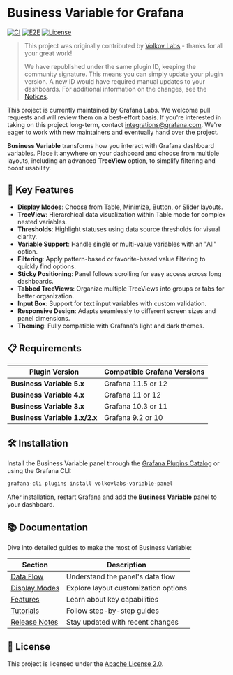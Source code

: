 # Business Variable for Grafana
[![CI](https://github.com/grafana/business-variable/actions/workflows/ci.yml/badge.svg)](https://github.com/grafana/business-variable/actions/workflows/ci.yml)
[![E2E](https://github.com/grafana/business-variable/actions/workflows/e2e.yml/badge.svg)](https://github.com/grafana/business-variable/actions/workflows/e2e.yml)
[![License](https://img.shields.io/github/license/grafana/business-variable)](https://github.com/grafana/business-variable/blob/main/LICENSE)

>This project was originally contributed by [Volkov Labs](https://github.com/volkovlabs/business-variable) - thanks for all your great work!
>
>We have republished under the same plugin ID, keeping the community signature. This means you can simply update your plugin version. A new ID would have required manual updates to your dashboards. For additional information on the changes, see the [Notices](https://github.com/grafana/business-variable/blob/main/NOTICES.md).

This project is currently maintained by Grafana Labs. We welcome pull requests and will review them on a best-effort basis. If you're interested in taking on this project long-term, contact [integrations@grafana.com](mailto:integrations@grafana.com). We're eager to work with new maintainers and eventually hand over the project.

**Business Variable** transforms how you interact with Grafana dashboard variables. Place it anywhere on your dashboard and choose from multiple layouts, including an advanced **TreeView** option, to simplify filtering and boost usability.

## 🚀 Key Features

- **Display Modes**: Choose from Table, Minimize, Button, or Slider layouts.
- **TreeView**: Hierarchical data visualization within Table mode for complex nested variables.
- **Thresholds**: Highlight statuses using data source thresholds for visual clarity.
- **Variable Support**: Handle single or multi-value variables with an "All" option.
- **Filtering**: Apply pattern-based or favorite-based value filtering to quickly find options.
- **Sticky Positioning**: Panel follows scrolling for easy access across long dashboards.
- **Tabbed TreeViews**: Organize multiple TreeViews into groups or tabs for better organization.
- **Input Box**: Support for text input variables with custom validation.
- **Responsive Design**: Adapts seamlessly to different screen sizes and panel dimensions.
- **Theming**: Fully compatible with Grafana's light and dark themes.

## 📋 Requirements

| Plugin Version                | Compatible Grafana Versions |
| ----------------------------- | --------------------------- |
| **Business Variable 5.x**     | Grafana 11.5 or 12          |
| **Business Variable 4.x**     | Grafana 11 or 12            |
| **Business Variable 3.x**     | Grafana 10.3 or 11          |
| **Business Variable 1.x/2.x** | Grafana 9.2 or 10           |

## 🛠️ Installation

Install the Business Variable panel through the [Grafana Plugins Catalog](https://grafana.com/grafana/plugins/volkovlabs-variable-panel/) or using the Grafana CLI:

```bash
grafana-cli plugins install volkovlabs-variable-panel
```

After installation, restart Grafana and add the **Business Variable** panel to your dashboard.

## 📚 Documentation

Dive into detailed guides to make the most of Business Variable:

| Section                                                                   | Description                          |
| ------------------------------------------------------------------------- | ------------------------------------ |
| [Data Flow](https://volkovlabs.io/plugins/business-variable/data-flow/)   | Understand the panel's data flow     |
| [Display Modes](https://volkovlabs.io/plugins/business-variable/layout/)  | Explore layout customization options |
| [Features](https://volkovlabs.io/plugins/business-variable/features/)     | Learn about key capabilities         |
| [Tutorials](https://volkovlabs.io/plugins/business-variable/tutorials/)   | Follow step-by-step guides           |
| [Release Notes](https://volkovlabs.io/plugins/business-variable/release/) | Stay updated with recent changes     |

## 📜 License

This project is licensed under the [Apache License 2.0](https://github.com/grafana/business-variable/blob/main/LICENSE).

